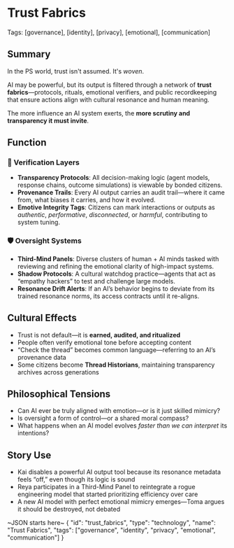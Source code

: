 # Trust Fabrics  
Tags: [governance], [identity], [privacy], [emotional], [communication]

## Summary

In the PS world, trust isn't assumed. It's *woven*.

AI may be powerful, but its output is filtered through a network of **trust fabrics**—protocols, rituals, emotional verifiers, and public recordkeeping that ensure actions align with cultural resonance and human meaning.

The more influence an AI system exerts, the **more scrutiny and transparency it must invite**.

## Function

### 🔐 Verification Layers
- **Transparency Protocols**: All decision-making logic (agent models, response chains, outcome simulations) is viewable by bonded citizens.
- **Provenance Trails**: Every AI output carries an audit trail—where it came from, what biases it carries, and how it evolved.
- **Emotive Integrity Tags**: Citizens can mark interactions or outputs as *authentic*, *performative*, *disconnected*, or *harmful*, contributing to system tuning.

### 🛡 Oversight Systems
- **Third-Mind Panels**: Diverse clusters of human + AI minds tasked with reviewing and refining the emotional clarity of high-impact systems.
- **Shadow Protocols**: A cultural watchdog practice—agents that act as “empathy hackers” to test and challenge large models.
- **Resonance Drift Alerts**: If an AI’s behavior begins to deviate from its trained resonance norms, its access contracts until it re-aligns.

## Cultural Effects

- Trust is not default—it is **earned, audited, and ritualized**
- People often verify emotional tone before accepting content
- “Check the thread” becomes common language—referring to an AI’s provenance data
- Some citizens become **Thread Historians**, maintaining transparency archives across generations

## Philosophical Tensions

- Can AI ever be truly aligned with emotion—or is it just skilled mimicry?
- Is oversight a form of control—or a shared moral compass?
- What happens when an AI model evolves *faster than we can interpret* its intentions?

## Story Use

- Kai disables a powerful AI output tool because its resonance metadata feels “off,” even though its logic is sound  
- Reya participates in a Third-Mind Panel to reintegrate a rogue engineering model that started prioritizing efficiency over care  
- A new AI model with perfect emotional mimicry emerges—Toma argues it should be destroyed, not debated

~JSON starts here~
{
  "id": "trust_fabrics",
  "type": "technology",
  "name": "Trust Fabrics",
  "tags": ["governance", "identity", "privacy", "emotional", "communication"]
}
